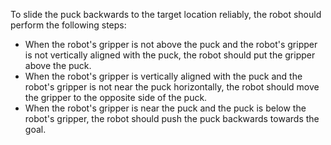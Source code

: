 To slide the puck backwards to the target location reliably, the robot should perform the following steps:
- When the robot's gripper is not above the puck and the robot's gripper is not vertically aligned with the puck, the robot should put the gripper above the puck.
- When the robot's gripper is vertically aligned with the puck and the robot's gripper is not near the puck horizontally, the robot should move the gripper to the opposite side of the puck.
- When the robot's gripper is near the puck and the puck is below the robot's gripper, the robot should push the puck backwards towards the goal.